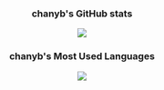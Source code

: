 <!--
**chanyb/chanyb** is a ✨ _special_ ✨ repository because its `README.md` (this file) appears on your GitHub profile.

Here are some ideas to get you started:

- 🔭 I’m currently working on ...
- 🌱 I’m currently learning ...
- 👯 I’m looking to collaborate on ...
- 🤔 I’m looking for help with ...
- 💬 Ask me about ...
- 📫 How to reach me: ...
- 😄 Pronouns: ...
- ⚡ Fun fact: ...
-->

<h3 align="center">chanyb's GitHub stats</h3>
<p align="center">
  <a href="https://github.com/chanyb">
    <img align="center" src="https://github-readme-stats.vercel.app/api?username=chanyb&show_icons=true&theme=graywhite&include_all_commits=true" />
  </a>
</p>

<h3 align="center">chanyb's Most Used Languages</h3>
<p align="center">
  <a href="https://github.com/chanyb">
    <img align="center" src="https://github-readme-stats.vercel.app/api/top-langs/?username=chanyb&layout=compact&show_icons=true&show_owner=true&hide_title=false&theme=graywhite" />
  </a>
</p>
